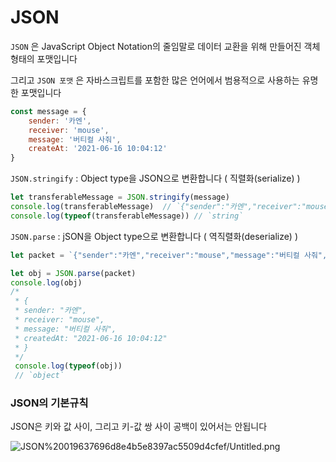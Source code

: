 # JSON

`JSON` 은 JavaScript Object Notation의 줄임말로 데이터 교환을 위해 만들어진 객체 형태의 포맷입니다

그리고 `JSON 포맷` 은 자바스크립트를 포함한 많은 언어에서 범용적으로 사용하는 유명한 포맷입니다

```jsx
const message = {
	sender: '카엔',
	receiver: 'mouse',
	message: '버티컬 사줘',
	createAt: '2021-06-16 10:04:12'
}
```

`JSON.stringify` : Object type을 JSON으로 변환합니다 ( 직렬화(serialize) )

```jsx
let transferableMessage = JSON.stringify(message)
console.log(transferableMessage)  // `{"sender":"카엔","receiver":"mouse","message":"버티컬 사줘","createdAt":"2021-06-16 10:04:12"}`
console.log(typeof(transferableMessage)) // `string`
```

`JSON.parse` : jSON을 Object type으로 변환합니다 ( 역직렬화(deserialize) )

```jsx
let packet = `{"sender":"카엔","receiver":"mouse","message":"버티컬 사줘","createdAt":"2021-06-16 10:04:12"}`

let obj = JSON.parse(packet)
console.log(obj)
/*
 * {
 * sender: "카엔",
 * receiver: "mouse",
 * message: "버티컬 사줘",
 * createdAt: "2021-06-16 10:04:12"
 * }
 */
 console.log(typeof(obj))
 // `object`
```

### JSON의 기본규칙

JSON은 키와 값 사이, 그리고 키-값 쌍 사이 공백이 있어서는 안됩니다

![JSON%20019637696d8e4b5e8397ac5509d4cfef/Untitled.png](JSON%20019637696d8e4b5e8397ac5509d4cfef/Untitled.png)